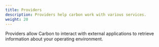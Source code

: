 ```yaml
---
title: Providers
description: Providers help carbon work with various services.
weight: 20
---
```


Providers allow Carbon to interact with external applications to retrieve
information about your operating environment.
